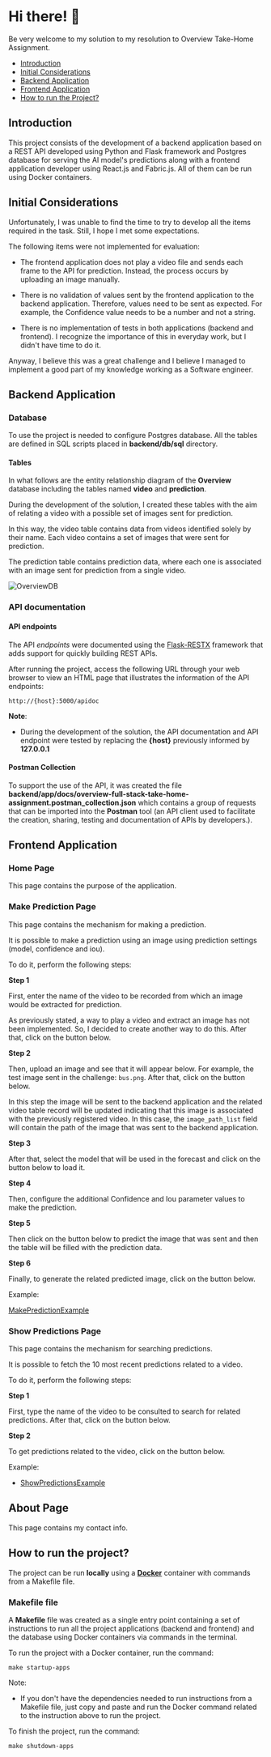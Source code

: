 # Hi there! 👋

Be very welcome to my solution to my resolution to Overview Take-Home Assignment.

- [Introduction](#introduction)
- [Initial Considerations](#initial-considerations)
- [Backend Application](#backend-application)
- [Frontend Application](#frontend-application)
- [How to run the Project?](#how-to-run-the-project)


## Introduction

This project consists of the development of a backend application based on a REST API developed using Python and Flask framework and Postgres database for serving the AI model's predictions along with a frontend application developer using React.js and Fabric.js. All of them can be run using Docker containers.

## Initial Considerations

Unfortunately, I was unable to find the time to try to develop all the items required in the task. Still, I hope I met some expectations.

The following items were not implemented for evaluation:

- The frontend application does not play a video file and sends each frame to the API for prediction. Instead, the process occurs by uploading an image manually.

- There is no validation of values sent by the frontend application to the backend application. Therefore, values need to be sent as expected. For example, the Confidence value needs to be a number and not a string.

- There is no implementation of tests in both applications (backend and frontend). I recognize the importance of this in everyday work, but I didn't have time to do it.

Anyway, I believe this was a great challenge and I believe I managed to implement a good part of my knowledge working as a Software engineer.

## Backend Application

### Database

To use the project is needed to configure Postgres database. All the tables are defined in SQL scripts placed in **backend/db/sql** directory.

#### Tables

In what follows are the entity relationship diagram of the **Overview** database including the tables named **video** and **prediction**.

During the development of the solution, I created these tables with the aim of relating a video with a possible set of images sent for prediction.

In this way, the video table contains data from videos identified solely by their name. Each video contains a set of images that were sent for prediction.

The prediction table contains prediction data, where each one is associated with an image sent for prediction from a single video.

![OverviewDB](backend/app/docs/OverviewDB.drawio.png)

### API documentation

#### API endpoints

The API *endpoints* were documented using the [Flask-RESTX](https://flask-restx.readthedocs.io/en/latest/) framework that adds support for quickly building REST APIs.

After running the project, access the following URL through your web browser to view an HTML page that illustrates the information of the API endpoints:

```
http://{host}:5000/apidoc
```

**Note**:

- During the development of the solution, the API documentation and API endpoint were tested by replacing the **{host}** previously informed by **127.0.0.1**

#### Postman Collection

To support the use of the API, it was created the file **backend/app/docs/overview-full-stack-take-home-assignment.postman_collection.json** which contains a group of requests that can be imported into the **Postman** tool (an API client used to facilitate the creation, sharing, testing and documentation of APIs by developers.).

## Frontend Application

### Home Page

This page contains the purpose of the application.

### Make Prediction Page

This page contains the mechanism for making a prediction.

It is possible to make a prediction using an image using prediction settings (model, confidence and iou).

To do it, perform the following steps:

**Step 1**

First, enter the name of the video to be recorded from which an image would be extracted for prediction.

As previously stated, a way to play a video and extract an image has not been implemented. So, I decided to create another way to do this. After that, click on the button below.

**Step 2**

Then, upload an image and see that it will appear below. For example, the test image sent in the challenge: `bus.png`. After that, click on the button below.

In this step the image will be sent to the backend application and the related video table record will be updated indicating that this image is associated with the previously registered video. In this case, the `image_path_list` field will contain the path of the image that was sent to the backend application.

**Step 3**

After that, select the model that will be used in the forecast and click on the button below to load it.

**Step 4**

Then, configure the additional Confidence and Iou parameter values to make the prediction.

**Step 5**

Then click on the button below to predict the image that was sent and then the table will be filled with the prediction data.

**Step 6**

Finally, to generate the related predicted image, click on the button below.

Example:

[MakePredictionExample](docs/MakePredictionExample.pdf)

### Show Predictions Page

This page contains the mechanism for searching predictions.

It is possible to fetch the 10 most recent predictions related to a video.

To do it, perform the following steps:

**Step 1**

First, type the name of the video to be consulted to search for related predictions. After that, click on the button below.

**Step 2**

To get predictions related to the video, click on the button below.

Example:

- [ShowPredictionsExample](docs/ShowPredictionsExample.pdf)

## About Page

This page contains my contact info.

## How to run the project?

The project can be run **locally** using a [**Docker**](https://www.docker.com/) container with commands from a Makefile file.

### Makefile file

A **Makefile** file was created as a single entry point containing a set of instructions to run all the project applications (backend and frontend) and the database using Docker containers via commands in the terminal.

To run the project with a Docker container, run the command:

```
make startup-apps
```

Note:

- If you don't have the dependencies needed to run instructions from a Makefile file, just copy and paste and run the Docker command related to the instruction above to run the project.

To finish the project, run the command:

```
make shutdown-apps
```
